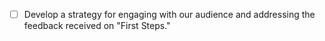 - [ ] Develop a strategy for engaging with our audience and addressing the feedback received on "First Steps."